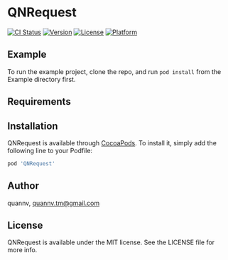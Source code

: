 # QNRequest

[![CI Status](https://img.shields.io/travis/quannv/QNRequest.svg?style=flat)](https://travis-ci.org/quannv/QNRequest)
[![Version](https://img.shields.io/cocoapods/v/QNRequest.svg?style=flat)](https://cocoapods.org/pods/QNRequest)
[![License](https://img.shields.io/cocoapods/l/QNRequest.svg?style=flat)](https://cocoapods.org/pods/QNRequest)
[![Platform](https://img.shields.io/cocoapods/p/QNRequest.svg?style=flat)](https://cocoapods.org/pods/QNRequest)

## Example

To run the example project, clone the repo, and run `pod install` from the Example directory first.

## Requirements

## Installation

QNRequest is available through [CocoaPods](https://cocoapods.org). To install
it, simply add the following line to your Podfile:

```ruby
pod 'QNRequest'
```

## Author

quannv, quannv.tm@gmail.com

## License

QNRequest is available under the MIT license. See the LICENSE file for more info.
